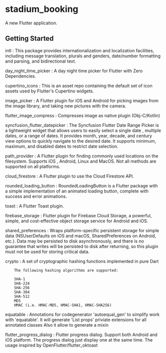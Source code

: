 # stadium_booking

A new Flutter application.

## Getting Started


intl : This package provides internationalization and localization facilities, including message translation,
 plurals and genders, date/number formatting and parsing, and bidirectional text.


day_night_time_picker : A day night time picker for Flutter with Zero Dependencies.

cupertino_icons : This is an asset repo containing the default set of icon assets used by Flutter's Cupertino widgets.

image_picker : A Flutter plugin for iOS and Android for picking images from the image library, and taking new pictures with the camera.

flutter_image_compress : Compresses image as native plugin (Obj-C/Kotlin)

syncfusion_flutter_datepicker : The Syncfusion Flutter Date Range Picker is a lightweight widget that allows users to easily select a single date
, multiple dates, or a range of dates. It provides month, year, decade, and century view options to quickly navigate to the desired date.
 It supports minimum, maximum, and disabled dates to restrict date selection.
 
 
path_provider :  A Flutter plugin for finding commonly used locations on the filesystem. Supports iOS
, Android, Linux and MacOS. Not all methods are supported on all platforms.


cloud_firestore : A Flutter plugin to use the Cloud Firestore API.

rounded_loading_button : RoundedLoadingButton is a Flutter package with a simple implementation of an animated loading button, complete with success and error animations.

toast : A Flutter Toast plugin.
        
firebase_storage : Flutter plugin for Firebase Cloud Storage, a powerful, simple, and cost-effective object storage service for Android and iOS.

shared_preferences : Wraps platform-specific persistent storage for simple data (NSUserDefaults on iOS and macOS, SharedPreferences on Android, etc.).
Data may be persisted to disk asynchronously, and there is no guarantee that writes will be persisted to disk after returning,
so this plugin must not be used for storing critical data. 

crypto : A set of cryptographic hashing functions implemented in pure Dart
        
        The following hashing algorithms are supported:
        
        SHA-1
        SHA-224
        SHA-256
        SHA-384
        SHA-512
        MD5
        HMAC (i.e. HMAC-MD5, HMAC-SHA1, HMAC-SHA256) 
        
equatable : Annotations for codegenerator 'autoequal_gen' to simplify work with 'equatable'.
It will generate 'List<Object> props' priviate extensions for all annotated classes Also it allow to generate a mixin

flutter_progress_dialog : Flutter progress dialog. Support both Android and iOS platform.
The progress dialog just display one at the same time.
The usage inspired by OpenFlutter/flutter_oktoast